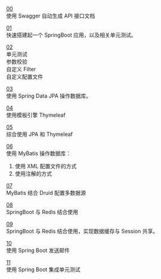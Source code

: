 
[00](https://github.com/Volong/springboot-learning/tree/swagger)  
使用 Swagger 自动生成 API 接口文档

[01](https://github.com/Volong/springboot-learning/tree/gitchat/chapter02)  
快速搭建起一个 SpringBoot 应用，以及相关单元测试。  

[02](https://github.com/Volong/springboot-learning/tree/gitchat/chapter03)  
单元测试  
参数校验  
自定义 Filter  
自定义配置文件  

[03](https://github.com/Volong/springboot-learning/tree/gitchat/chapter04)  
使用 Spring Data JPA 操作数据库。

[04](https://github.com/Volong/springboot-learning/tree/gitchat/chapter05)  
使用模板引擎 Thymeleaf

[05](https://github.com/Volong/springboot-learning/tree/gitchat/chapter06)  
综合使用 JPA 和 Thymeleaf 

[06](https://github.com/Volong/springboot-learning/tree/gitchat/chapter07)  
使用 MyBatis 操作数据库：
1. 使用 XML 配置文件的方式
2. 使用注解的方式

[07](https://github.com/Volong/springboot-learning/tree/gitchat/chapter08)  
MyBatis 结合 Druid 配置多数据源

[08](https://github.com/Volong/springboot-learning/tree/gitchat/chapter09)  
SpringBoot 与 Redis 结合使用

[09](https://github.com/Volong/springboot-learning/tree/gitchat/chapter10)  
SpringBoot 与 Redis 结合使用，实现数据缓存与 Session 共享。

[10](https://github.com/Volong/springboot-learning/tree/gitchat/chapter13)  
使用 Spring Boot 发送邮件

[11](https://github.com/Volong/springboot-learning/tree/gitchat/chapter15)  
使用 Spring Boot 集成单元测试

